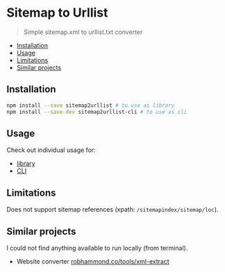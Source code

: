 # Sitemap to Urllist

> Simple sitemap.xml to urllist.txt converter

<!-- toc -->

- [Installation](#installation)
- [Usage](#usage)
- [Limitations](#limitations)
- [Similar projects](#similar-projects)

<!-- tocstop -->

## Installation

```sh
npm install --save sitemap2urllist # to use as library
npm install --save-dev sitemap2urllist-cli # to use as cli
```

## Usage

Check out individual usage for:

- [library](./lib/README.md)
- [CLI](./cli/README.md)

## Limitations

Does not support sitemap references (xpath: `/sitemapindex/sitemap/loc`).

## Similar projects

I could not find anything available to run locally (from terminal).

- Website converter
  [robhammond.co/tools/xml-extract](https://robhammond.co/tools/xml-extract)
